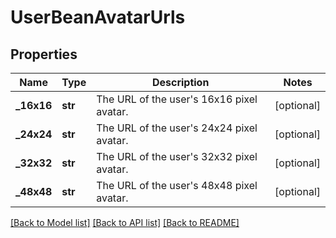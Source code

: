 # UserBeanAvatarUrls

## Properties
Name | Type | Description | Notes
------------ | ------------- | ------------- | -------------
**_16x16** | **str** | The URL of the user&#x27;s 16x16 pixel avatar. | [optional] 
**_24x24** | **str** | The URL of the user&#x27;s 24x24 pixel avatar. | [optional] 
**_32x32** | **str** | The URL of the user&#x27;s 32x32 pixel avatar. | [optional] 
**_48x48** | **str** | The URL of the user&#x27;s 48x48 pixel avatar. | [optional] 

[[Back to Model list]](../README.md#documentation-for-models) [[Back to API list]](../README.md#documentation-for-api-endpoints) [[Back to README]](../README.md)

